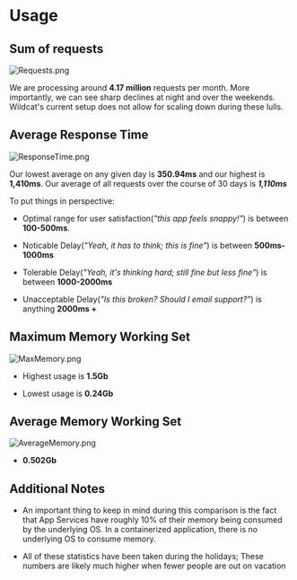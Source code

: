 # Usage

## Sum of requests

![Requests.png](Requests.png)

We are processing around **4.17 million** requests per month. More importantly, we can see sharp declines at night and over the weekends. Wildcat's current setup does not allow for scaling down during these lulls.

## Average Response Time

![ResponseTime.png](ResponseTime.png)

Our lowest average on any given day is **350.94ms** and our highest is **1,410ms**. Our average of all requests over the course of 30 days is **_1,110ms_**

To put things in perspective:

* Optimal range for user satisfaction(_"this app feels snappy!"_) is between **100-500ms**.

* Noticable Delay(_"Yeah, it has to think; this is fine"_) is between **500ms-1000ms**

* Tolerable Delay(_"Yeah, it's thinking hard; still fine but less fine"_) is between **1000-2000ms**

* Unacceptable Delay(_"Is this broken? Should I email support?"_) is anything **2000ms +**

## Maximum Memory Working Set

![MaxMemory.png](MaxMemory.png)

* Highest usage is **1.5Gb**

* Lowest usage is **0.24Gb**

## Average Memory Working Set

![AverageMemory.png](AverageMemory.png)

* **0.502Gb**

## Additional Notes

* An important thing to keep in mind during this comparison is the fact that App Services have roughly 10% of their memory being consumed by the underlying OS. In a containerized application, there is no underlying OS to consume memory.

* All of these statistics have been taken during the holidays; These numbers are likely much higher when fewer people are out on vacation